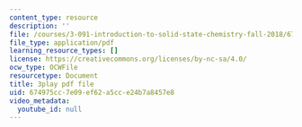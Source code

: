 ```yaml
---
content_type: resource
description: ''
file: /courses/3-091-introduction-to-solid-state-chemistry-fall-2018/674975cc7e09ef62a5cce24b7a8457e8_J4jMT49oaPI.pdf
file_type: application/pdf
learning_resource_types: []
license: https://creativecommons.org/licenses/by-nc-sa/4.0/
ocw_type: OCWFile
resourcetype: Document
title: 3play pdf file
uid: 674975cc-7e09-ef62-a5cc-e24b7a8457e8
video_metadata:
  youtube_id: null
---
```


